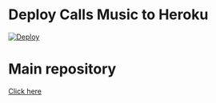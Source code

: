 # Deploy Calls Music to Heroku

[![Deploy](https://www.herokucdn.com/deploy/button.svg)](https://heroku.com/deploy?template=https://github.com/anehajahlu/CallsMusicHeroku/)

# Main repository

[Click here](https://github.com/anehajahlu/callsmusictelegram)
